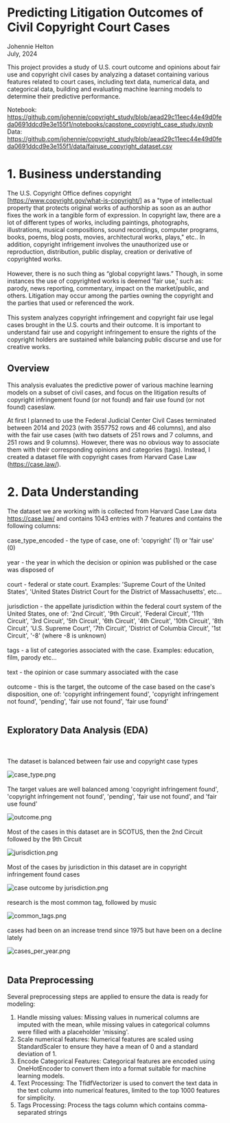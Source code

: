 # Predicting Litigation Outcomes of Civil Copyright Court Cases

Johennie Helton <br>
July, 2024 <br>

This project provides a study of U.S. court outcome and opinions about fair use and copyright
civil cases by analyzing a dataset containing various features related to court cases, 
including text data, numerical data, and categorical data, building and evaluating
machine learning models to determine their predictive performance. <br>

Notebook: https://github.com/johennie/copyright_study/blob/aead29c11eec44e49d0feda0691ddcd9e3e155f1/notebooks/capstone_copyright_case_study.ipynb <br>
Data: https://github.com/johennie/copyright_study/blob/aead29c11eec44e49d0feda0691ddcd9e3e155f1/data/fairuse_copyright_dataset.csv <br>

# 1. Business understanding 
The U.S. Copyright Office defines copyright [https://www.copyright.gov/what-is-copyright/]  as a "type of intellectual property that protects original works of authorship as soon as an author fixes the work in a tangible form of expression. In copyright law, there are a lot of different types of works, including paintings, photographs, illustrations, musical compositions, sound recordings, computer programs, books, poems, blog posts, movies, architectural works, plays," etc.. In addition, copyright infrigement involves the unauthorized use or reproduction, distribution, public display, creation or derivative of copyrighted works. <br>
<br>
However, there is no such thing as “global copyright laws.” Though, in some instances the use of copyrighted works is deemed 'fair use,' such as: parody, news reporting, commentary, impact on the market/public, and others. Litigation may occur among the parties owning the copyright and the parties that used or referenced the work.  
<br>
This system analyzes copyright infringement and copyright fair use legal cases brought in the U.S. courts and their outcome. It is important to understand fair use and copyright infringement to ensure the rights of the copyright holders are sustained while balancing public discurse and use for creative works. <br>



## Overview
This analysis evaluates the predictive power of various machine learning models on a subset of civil cases, and focus on the litigation results of copyright infringement found (or not found) and fair use found (or not found) caseslaw.<br>

At first I planned to use the Federal Judicial Center Civil Cases terminated between 2014 and 2023 (with 3557752 rows and 46 columns), and also with the fair use cases (with two datsets of 251 rows and 7 columns, and 251 rows and 9 columns). However, there was no obvious way to associate them with their corresponding opinions and categories (tags). Instead, I created a dataset file with copyright cases from Harvard Case Law (https://case.law/).


# 2. Data Understanding
The dataset we are working with is collected from Harvard Case Law data https://case.law/ and contains 1043 entries with 7 features and contains the following columns: <br><br>
case_type_encoded - the type of case, one of: 'copyright' (1) or 'fair use' (0) <br><br>
year - the year in which the decision or opinion was published or the case was disposed of <br><br>
court - federal or state court. Examples: 'Supreme Court of the United States', 'United States District Court for the District of Massachusetts', etc... <br><br>
jurisdiction - the appellate jurisdiction within the  federal court system  of the United States, one of: '2nd Circuit', '9th Circuit', 'Federal Circuit', '11th Circuit', '3rd Circuit', '5th Circuit', '6th Circuit', '4th Circuit', '10th Circuit', '8th Circuit', 'U.S. Supreme Court', '7th Circuit', 'District of Columbia Circuit', '1st Circuit', '-8' (where -8 is unknown)<br><br>
tags - a list of categories associated with the case. Examples: education, film, parody etc... <br><br>
text - the opinion or case summary associated with the case<br><br>
outcome - this is the target, the outcome of the case based on the case's disposition, one of: 'copyright infringement found', 'copyright infringement not found', 'pending', 'fair use not found', 'fair use found' <br><br>

## Exploratory Data Analysis (EDA)
<br><br>
The dataset is balanced between fair use and copyright case types
<br>

![case_type.png](images%2Fcase_type.png)
<br><br>
The target values are well balanced among 'copyright infringement found', 'copyright infringement not found', 'pending', 'fair use not found', and 'fair use found'
<br>

![outcome.png](images%2Foutcome.png)
<br><br>
Most of the cases in this dataset are in SCOTUS, then the 2nd Circuit followed by the 9th Circuit
<br>

![jurisdiction.png](images%2Fjurisdiction.png)
<br><br>
Most of the cases by jurisdiction in this dataset are in copyright infringement found cases
<br>

![case outcome by jurisdiction.png](images%2Fcase%20outcome%20by%20jurisdiction.png)
<br><br>
research is the most common tag, followed by music
<br>

![common_tags.png](images%2Fcommon_tags.png)
<br><br>
cases had been on an increase trend since 1975 but have been on a decline lately
<br>

![cases_per_year.png](images%2Fcases_per_year.png)
<br><br>
## Data Preprocessing
Several preprocessing steps are applied to ensure the data is ready for modeling:<br>
1.	Handle missing values: 
Missing values in numerical columns are imputed with the mean, 
while missing values in categorical columns were filled with a placeholder 'missing'.<br>
2.	Scale numerical features: 
Numerical features are scaled using StandardScaler to ensure they have a mean of 0 
and a standard deviation of 1. <br>
3.	Encode Categorical Features: 
Categorical features are encoded using OneHotEncoder to convert them 
into a format suitable for machine learning models. <br>
4.	Text Processing: The TfidfVectorizer is used to convert the text data in 
the text column into numerical features, limited to the top 1000 features for simplicity.<br>
5.	Tags Processing: Process the tags column which contains comma-separated strings<br>
<br>

<br><br><br>